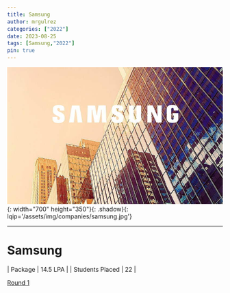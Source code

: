 ```yaml
---
title: Samsung
author: mrgulrez
categories: ["2022"]
date: 2023-08-25
tags: [Samsung,"2022"]
pin: true
---
```

![Samsung](/assets/img/companies/samsung.jpg){: width="700" height="350"}{: .shadow}{: lqip='/assets/img/companies/samsung.jpg'}

---

# Samsung

| Package   | 14.5 LPA   |
| Students Placed  | 22   |

[Round 1](https://drive.google.com/file/d/1nHbqBfRBhlGTThh3LXqcjMKGNYArYxyJ/view?usp=sharing)
